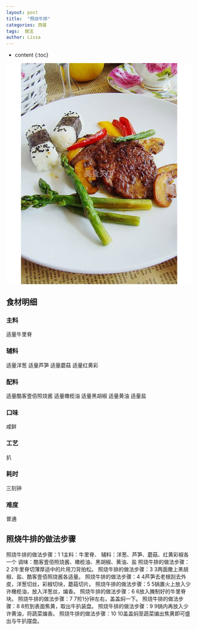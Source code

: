 ```yaml
---
layout: post
title:  "照烧牛排"
categories: 西餐
tags:  做法
author: Lissa
---
```


* content
{:toc}

<div><img src="https://raw.githubusercontent.com/Lissa-321/Lissa-321.github.io/master/10.jpg"></div>







## 食材明细
### 主料
适量牛里脊 
### 辅料
适量洋葱
适量芦笋
适量蘑菇
适量红黄彩
### 配料
适量酷客壹佰照烧酱
适量橄榄油
适量黑胡椒
适量黄油
适量盐
### 口味
咸鲜
### 工艺
扒
### 耗时
三刻钟
### 难度
普通

## 照烧牛排的做法步骤
照烧牛排的做法步骤：1  1主料：牛里脊、
辅料：洋葱、芦笋、蘑菇、红黄彩椒各一个
调味：酷客壹佰照烧酱、橄榄油、黑胡椒、黄油、盐
照烧牛排的做法步骤：2  2牛里脊切薄厚适中的片用刀背拍松。
照烧牛排的做法步骤：3  3两面撒上黑胡椒、盐、酷客壹佰照烧酱各适量。
照烧牛排的做法步骤：4  4芦笋去老根刮去外皮，洋葱切丝，彩椒切块，蘑菇切片。
照烧牛排的做法步骤：5  5锅置火上放入少许橄榄油，放入洋葱丝，煸香。
照烧牛排的做法步骤：6  6放入腌制好的牛里脊块。
照烧牛排的做法步骤：7  7煎1分钟左右，盖盖焖一下。
照烧牛排的做法步骤：8  8煎到表面焦黄，取出牛扒装盘。
照烧牛排的做法步骤：9  9锅内再放入少许黄油，将蔬菜煸香。
照烧牛排的做法步骤：10  10盖盖焖至蔬菜煸出焦黄即可盛出与牛扒摆盘。

